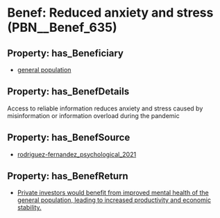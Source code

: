 # Benef: __Reduced anxiety and stress__ (PBN__Benef_635)

## Property: has_Beneficiary

* [general population](../Stakeholder/PBN__Stakeholder_9)

## Property: has_BenefDetails

Access to reliable information reduces anxiety and stress caused by misinformation or information overload during the pandemic

## Property: has_BenefSource

* [rodriguez-fernandez_psychological_2021](../Article/PBN__Article_126)

## Property: has_BenefReturn

* [Private investors would benefit from improved mental health of the general population, leading to increased productivity and economic stability.](../BenefReturn/PBN__BenefReturn_681)

